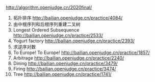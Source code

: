 http://algorithm.openjudge.cn/2020final/

1. 拓扑排序 http://bailian.openjudge.cn/practice/4084/
2. 由中根序列和后根序列重建二叉树
3. Longest Ordered Subsequence http://bailian.openjudge.cn/practice/2533/
4. Yogurt factory http://bailian.openjudge.cn/practice/2393/
5. 求逆序对数
6. To Europe! To Europe! http://bailian.openjudge.cn/practice/1857/
7. Arbitrage http://bailian.openjudge.cn/practice/2240/
8. Dining http://bailian.openjudge.cn/practice/3479/
9. Firing http://bailian.openjudge.cn/practice/3474/
10. Tree http://bailian.openjudge.cn/practice/1741/